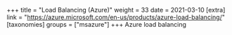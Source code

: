 +++
title = "Load Balancing (Azure)"
weight = 33
date = 2021-03-10
[extra]
link = "https://azure.microsoft.com/en-us/products/azure-load-balancing/"
[taxonomies]
groups = ["msazure"]
+++
Azure load balancing

